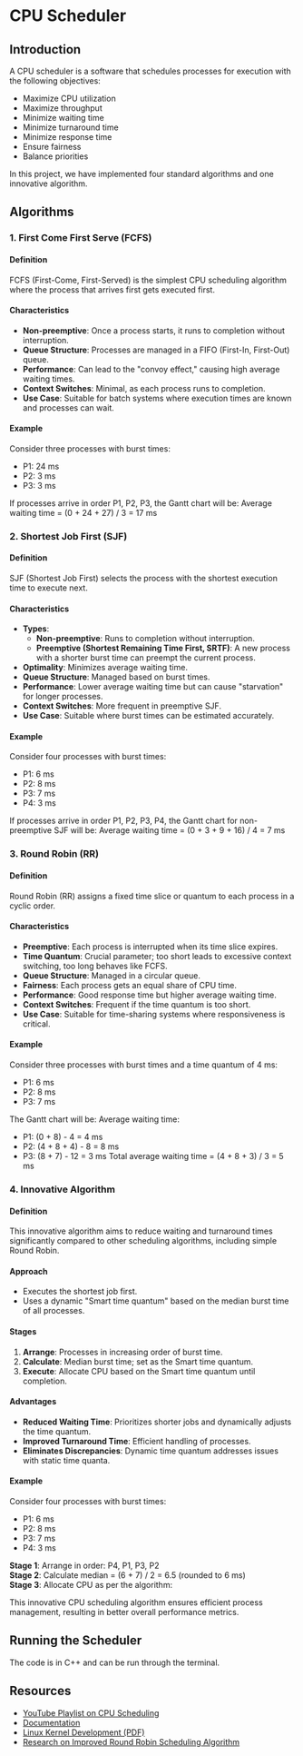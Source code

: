 # CPU Scheduler

## Introduction

A CPU scheduler is a software that schedules processes for execution with the following objectives:
- Maximize CPU utilization
- Maximize throughput
- Minimize waiting time
- Minimize turnaround time
- Minimize response time
- Ensure fairness
- Balance priorities

In this project, we have implemented four standard algorithms and one innovative algorithm.

## Algorithms

### 1. First Come First Serve (FCFS)

#### Definition
FCFS (First-Come, First-Served) is the simplest CPU scheduling algorithm where the process that arrives first gets executed first.

#### Characteristics
- **Non-preemptive**: Once a process starts, it runs to completion without interruption.
- **Queue Structure**: Processes are managed in a FIFO (First-In, First-Out) queue.
- **Performance**: Can lead to the "convoy effect," causing high average waiting times.
- **Context Switches**: Minimal, as each process runs to completion.
- **Use Case**: Suitable for batch systems where execution times are known and processes can wait.

#### Example
Consider three processes with burst times:
- P1: 24 ms
- P2: 3 ms
- P3: 3 ms

If processes arrive in order P1, P2, P3, the Gantt chart will be:
Average waiting time = (0 + 24 + 27) / 3 = 17 ms

### 2. Shortest Job First (SJF)

#### Definition
SJF (Shortest Job First) selects the process with the shortest execution time to execute next.

#### Characteristics
- **Types**:
  - **Non-preemptive**: Runs to completion without interruption.
  - **Preemptive (Shortest Remaining Time First, SRTF)**: A new process with a shorter burst time can preempt the current process.
- **Optimality**: Minimizes average waiting time.
- **Queue Structure**: Managed based on burst times.
- **Performance**: Lower average waiting time but can cause "starvation" for longer processes.
- **Context Switches**: More frequent in preemptive SJF.
- **Use Case**: Suitable where burst times can be estimated accurately.

#### Example
Consider four processes with burst times:
- P1: 6 ms
- P2: 8 ms
- P3: 7 ms
- P4: 3 ms

If processes arrive in order P1, P2, P3, P4, the Gantt chart for non-preemptive SJF will be:
Average waiting time = (0 + 3 + 9 + 16) / 4 = 7 ms

### 3. Round Robin (RR)

#### Definition
Round Robin (RR) assigns a fixed time slice or quantum to each process in a cyclic order.

#### Characteristics
- **Preemptive**: Each process is interrupted when its time slice expires.
- **Time Quantum**: Crucial parameter; too short leads to excessive context switching, too long behaves like FCFS.
- **Queue Structure**: Managed in a circular queue.
- **Fairness**: Each process gets an equal share of CPU time.
- **Performance**: Good response time but higher average waiting time.
- **Context Switches**: Frequent if the time quantum is too short.
- **Use Case**: Suitable for time-sharing systems where responsiveness is critical.

#### Example
Consider three processes with burst times and a time quantum of 4 ms:
- P1: 6 ms
- P2: 8 ms
- P3: 7 ms

The Gantt chart will be:
Average waiting time:
- P1: (0 + 8) - 4 = 4 ms
- P2: (4 + 8 + 4) - 8 = 8 ms
- P3: (8 + 7) - 12 = 3 ms
Total average waiting time = (4 + 8 + 3) / 3 = 5 ms

### 4. Innovative Algorithm

#### Definition
This innovative algorithm aims to reduce waiting and turnaround times significantly compared to other scheduling algorithms, including simple Round Robin.

#### Approach
- Executes the shortest job first.
- Uses a dynamic "Smart time quantum" based on the median burst time of all processes.

#### Stages
1. **Arrange**: Processes in increasing order of burst time.
2. **Calculate**: Median burst time; set as the Smart time quantum.
3. **Execute**: Allocate CPU based on the Smart time quantum until completion.

#### Advantages
- **Reduced Waiting Time**: Prioritizes shorter jobs and dynamically adjusts the time quantum.
- **Improved Turnaround Time**: Efficient handling of processes.
- **Eliminates Discrepancies**: Dynamic time quantum addresses issues with static time quanta.

#### Example
Consider four processes with burst times:
- P1: 6 ms
- P2: 8 ms
- P3: 7 ms
- P4: 3 ms

**Stage 1**: Arrange in order: P4, P1, P3, P2  
**Stage 2**: Calculate median = (6 + 7) / 2 = 6.5 (rounded to 6 ms)  
**Stage 3**: Allocate CPU as per the algorithm:

This innovative CPU scheduling algorithm ensures efficient process management, resulting in better overall performance metrics.

## Running the Scheduler

The code is in C++ and can be run through the terminal.

## Resources

- [YouTube Playlist on CPU Scheduling](https://www.youtube.com/playlist?list=PLBlnK6fEyqRitWSE_AyyySWfhRgyA-rHk)
- [Documentation](https://ravipatel1309.github.io/CPUScheduler/docs.html)
- [Linux Kernel Development (PDF)](https://www.doc-developpement-durable.org/file/Projets-informatiques/cours-&-manuels-informatiques/Linux/Linux%20Kernel%20Development,%203rd%20Edition.pdf)
- [Research on Improved Round Robin Scheduling Algorithm](https://www.researchgate.net/publication/49619229_An_Improved_Round_Robin_Schedduling_Algorithm_for_CPU_Scheduling)
